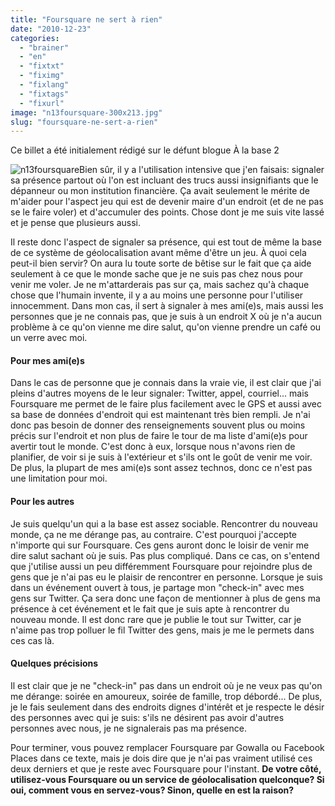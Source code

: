 ```yaml
---
title: "Foursquare ne sert à rien"
date: "2010-12-23"
categories: 
  - "brainer"
  - "en"
  - "fixtxt"
  - "fiximg"
  - "fixlang"
  - "fixtags"
  - "fixurl"
image: "n13foursquare-300x213.jpg"
slug: "foursquare-ne-sert-a-rien"
---
```


Ce billet a été initialement rédigé sur le défunt blogue À la base 2

![](images/n13foursquare-300x213.jpg "n13foursquare")Bien sûr, il y a l'utilisation intensive que j'en faisais: signaler sa présence partout où l'on est incluant des trucs aussi insignifiants que le dépanneur ou mon institution financière. Ça avait seulement le mérite de m'aider pour l'aspect jeu qui est de devenir maire d'un endroit (et de ne pas se le faire voler) et d'accumuler des points. Chose dont je me suis vite lassé et je pense que plusieurs aussi.

Il reste donc l'aspect de signaler sa présence, qui est tout de même la base de ce système de géolocalisation avant même d'être un jeu. À quoi cela peut-il bien servir? On aura lu toute sorte de bêtise sur le fait que ça aide seulement à ce que le monde sache que je ne suis pas chez nous pour venir me voler. Je ne m'attarderais pas sur ça, mais sachez qu'à chaque chose que l'humain invente, il y a au moins une personne pour l'utiliser innocemment. Dans mon cas, il sert à signaler à mes ami(e)s, mais aussi les personnes que je ne connais pas, que je suis à un endroit X où je n'a aucun problème à ce qu'on vienne me dire salut, qu'on vienne prendre un café ou un verre avec moi.

#### Pour mes ami(e)s

Dans le cas de personne que je connais dans la vraie vie, il est clair que j'ai pleins d'autres moyens de le leur signaler: Twitter, appel, courriel... mais Foursquare me permet de le faire plus facilement avec le GPS et aussi avec sa base de données d'endroit qui est maintenant très bien rempli. Je n'ai donc pas besoin de donner des renseignements souvent plus ou moins précis sur l'endroit et non plus de faire le tour de ma liste d'ami(e)s pour avertir tout le monde. C'est donc à eux, lorsque nous n'avons rien de planifier, de voir si je suis à l'extérieur et s'ils ont le goût de venir me voir. De plus, la plupart de mes ami(e)s sont assez technos, donc ce n'est pas une limitation pour moi.

#### Pour les autres

Je suis quelqu'un qui a la base est assez sociable. Rencontrer du nouveau monde, ça ne me dérange pas, au contraire. C'est pourquoi j'accepte n'importe qui sur Foursquare. Ces gens auront donc le loisir de venir me dire salut sachant où je suis. Pas plus compliqué. Dans ce cas, on s'entend que j'utilise aussi un peu différemment Foursquare pour rejoindre plus de gens que je n'ai pas eu le plaisir de rencontrer en personne. Lorsque je suis dans un événement ouvert à tous, je partage mon "check-in" avec mes gens sur Twitter. Ça sera donc une façon de mentionner à plus de gens ma présence à cet événement et le fait que je suis apte à rencontrer du nouveau monde. Il est donc rare que je publie le tout sur Twitter, car je n'aime pas trop polluer le fil Twitter des gens, mais je me le permets dans ces cas là.

#### Quelques précisions

Il est clair que je ne "check-in" pas dans un endroit où je ne veux pas qu'on me dérange: soirée en amoureux, soirée de famille, trop débordé... De plus, je le fais seulement dans des endroits dignes d'intérêt et je respecte le désir des personnes avec qui je suis: s'ils ne désirent pas avoir d'autres personnes avec nous, je ne signalerais pas ma présence.

Pour terminer, vous pouvez remplacer Foursquare par Gowalla ou Facebook Places dans ce texte, mais je dois dire que je n'ai pas vraiment utilisé ces deux derniers et que je reste avec Foursquare pour l'instant. **De votre côté, utilisez-vous Foursquare ou un service de géolocalisation quelconque? Si oui, comment vous en servez-vous? Sinon, quelle en est la raison?**
